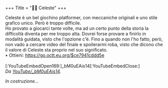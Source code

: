 +++
Title = "🧗‍♀️ Celeste"
+++

Celeste è un bel giochino platformer, con meccaniche originali e uno stile grafico unico. Però è troppo difficile.  
Ho provato a giocarci tante volte, ma ad un certo punto della storia la difficoltà diventa per me troppo alta. Dovrei forse provare a finirlo in modalità guidata, visto che l'opzione c'è. Fino a quando non l'ho fatto, però, non vado a cercare video del finale e spoilerarmi roba, visto che dicono che il valore di Celeste sta proprio nel suo significato.  
	• Ottieni: <https://go.octt.eu.org/$ce7941cddd5e>  
<br/>[:YouTubeEmbedOpen169:]_bM0uEAis14[:YouTubeEmbedClose:]  
<cite>Da <a href="https://youtu.be/_bM0uEAis14">YouTube/_bM0uEAis14</a>.</cite>

_In costruzione..._
